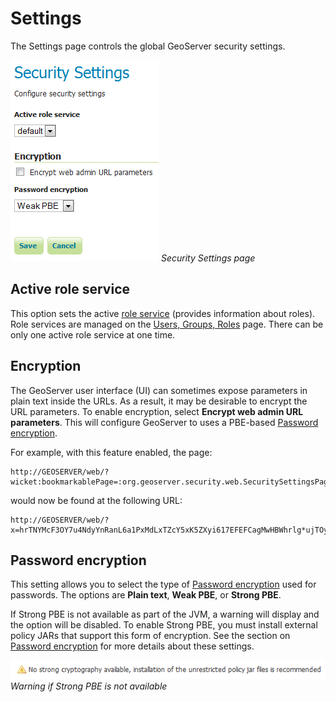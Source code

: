 # Settings

The Settings page controls the global GeoServer security settings.

![](images/settings.png)
*Security Settings page*

## Active role service

This option sets the active [role service](../usergrouprole/roleservices.md) (provides information about roles). Role services are managed on the [Users, Groups, Roles](ugr.md) page. There can be only one active role service at one time.

## Encryption

The GeoServer user interface (UI) can sometimes expose parameters in plain text inside the URLs. As a result, it may be desirable to encrypt the URL parameters. To enable encryption, select **Encrypt web admin URL parameters**. This will configure GeoServer to uses a PBE-based [Password encryption](../passwd.md#security_passwd_encryption).

For example, with this feature enabled, the page:

    http://GEOSERVER/web/?wicket:bookmarkablePage=:org.geoserver.security.web.SecuritySettingsPage

would now be found at the following URL:

    http://GEOSERVER/web/?x=hrTNYMcF3OY7u4NdyYnRanL6a1PxMdLxTZcY5xK5ZXyi617EFEFCagMwHBWhrlg*ujTOyd17DLSn0NO2JKO1Dw

## Password encryption

This setting allows you to select the type of [Password encryption](../passwd.md#security_passwd_encryption) used for passwords. The options are **Plain text**, **Weak PBE**, or **Strong PBE**.

If Strong PBE is not available as part of the JVM, a warning will display and the option will be disabled. To enable Strong PBE, you must install external policy JARs that support this form of encryption. See the section on [Password encryption](../passwd.md#security_passwd_encryption) for more details about these settings.

![](images/settings_pbewarning.png)
*Warning if Strong PBE is not available*
